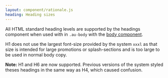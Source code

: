 ```yaml
---
layout: component/rationale.js
heading: Heading sizes
---
```


All HTML standard heading levels are supported by the headings component when used with in `.au-body` with the [body component](/components/body/).

H1 does not use the largest font-size provided by the system `xxxl` as that size is intended for large promotions or splash-sections and is too large to be used in normal body copy.

**Note:** H1 and H6 are now supported. Previous versions of the system styled theses headings in the same way as H4, which caused confusion.
